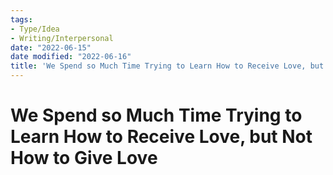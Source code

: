 ```yaml
---
tags:
- Type/Idea
- Writing/Interpersonal
date: "2022-06-15"
date modified: "2022-06-16"
title: 'We Spend so Much Time Trying to Learn How to Receive Love, but Not How to Give Love'
---
```


# We Spend so Much Time Trying to Learn How to Receive Love, but Not How to Give Love
